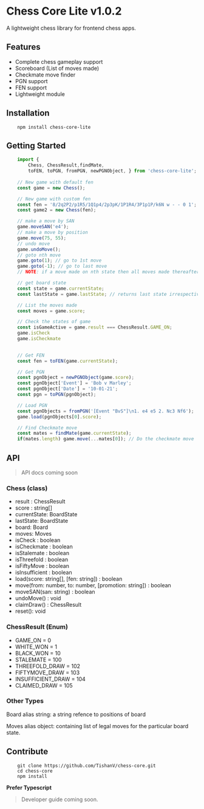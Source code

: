 # Chess Core Lite v1.0.2
A lightweight chess library for frontend chess apps.
## Features
- Complete chess gameplay support
- Scoreboard (List of moves made)
- Checkmate move finder
- PGN support
- FEN support
- Lightweight module

## Installation
```
    npm install chess-core-lite
```

## Getting Started

```javascript
    import {
        Chess, ChessResult,findMate,
        toFEN, toPGN, fromPGN, newPGNObject, } from 'chess-core-lite';
    
    // New game with default fen
    const game = new Chess(); 

    // New game with custom fen
    const fen = '8/2q2P2/p1R5/1Q1p4/2p3pK/1P1R4/3P1p1P/k6N w - - 0 1';
    const game2 = new Chess(fen);

    // make a move by SAN
    game.moveSAN('e4');
    // make a move by position
    game.move(75, 55);
    // undo move
    game.undoMove();
    // goto nth move
    game.goto(1); // go to 1st move
    game.goto(-1); // go to last move
    // NOTE: if a move made on nth state then all moves made thereafter are cleared.

    // get board state
    const state = game.currentState;
    const lastState = game.lastState; // returns last state irrespective of current state user goes.

    // List the moves made
    const moves = game.score;

    // Check the states of game
    const isGameActive = game.result === ChessResult.GAME_ON;
    game.isCheck
    game.isCheckmate
    

    // Get FEN
    const fen = toFEN(game.currentState);

    // Get PGN
    const pgnObject = newPGNObject(game.score);
    const pgnObject['Event'] = 'Bob v Marley';
    const pgnObject['Date'] = '10-01-21';
    const pgn = toPGN(pgnObject);

    // Load PGN
    const pgnObjects = fromPGN('[Event "BvS"]\n1. e4 e5 2. Nc3 Nf6');
    game.load(pgnObjects[0].score);

    // Find Checkmate move
    const mates = findMate(game.currentState);
    if(mates.length) game.move(...mates[0]); // Do the checkmate move
```

## API

> API docs coming soon

### Chess (class)
- result : ChessResult
- score : string[]
- currentState: BoardState
- lastState: BoardState
- board: Board
- moves: Moves
- isCheck : boolean 
- isCheckmate : boolean 
- isStalemate : boolean 
- isThreefold : boolean 
- isFiftyMove : boolean
- isInsufficient : boolean
- load(score: string[], [fen: string]) : boolean
- move(from: number, to: number, [promotion: string]) : boolean
- moveSAN(san: string) : boolean
- undoMove() : void
- claimDraw() : ChessResult
- reset(): void

### ChessResult (Enum)
- GAME_ON = 0
- WHITE_WON = 1
- BLACK_WON = 10
- STALEMATE = 100
- THREEFOLD_DRAW = 102
- FIFTYMOVE_DRAW = 103
- INSUFFICIENT_DRAW = 104
- CLAIMED_DRAW = 105

### Other Types
Board alias string: a string refence to positions of board

Moves alias object: containing list of legal moves for the particular board state.



## Contribute

```
    git clone https://github.com/TishanV/chess-core.git
    cd chess-core
    npm install
```

**Prefer Typescript**

> Developer guide coming soon.